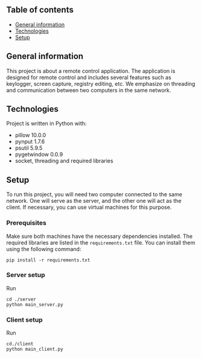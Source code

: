 ## Table of contents
* [General information](#general-infomation)
* [Technologies](#technologies)
* [Setup](#setup)

## General information
This project is about a remote control application.
The application is designed for remote control and includes several features such as keylogger, screen capture, registry editing, etc. We emphasize on threading and communication between two computers in the same network.
	
## Technologies
Project is written in Python with:
* pillow 10.0.0
* pynput 1.7.6
* psutil 5.9.5
* pygetwindow 0.0.9 
* socket, threading and required libraries

## Setup
To run this project, you will need two computer connected to the same network. One will serve as the server, and the other one will act as the client. If necessary, you can use virtual machines for this purpose.

### Prerequisites
Make sure both machines have the necessary dependencies installed. The required libraries are listed in the `requirements.txt` file. You can install them using the following command:
```
pip install -r requirements.txt
```
### Server setup
Run
```
cd ./server
python main_server.py
````

### Client setup
Run
```
cd./client
python main_client.py
```


